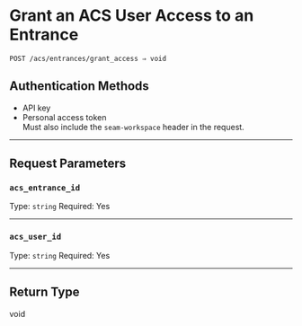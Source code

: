 # Grant an ACS User Access to an Entrance

```
POST /acs/entrances/grant_access ⇒ void
```



## Authentication Methods

- API key
- Personal access token
  <br>Must also include the `seam-workspace` header in the request.

---

## Request Parameters

### `acs_entrance_id`

Type: `string`
Required: Yes



---

### `acs_user_id`

Type: `string`
Required: Yes



---


## Return Type

void

